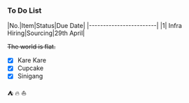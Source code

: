 ### To Do List

|No.|Item|Status|Due Date|
|------------------------|
|1| Infra Hiring|Sourcing|29th April|

[^1]: This is the footnote. 

~~The world is flat.~~

- [x] Kare Kare
- [x] Cupcake
- [x] Sinigang

⛺ 🔥 ⛵



